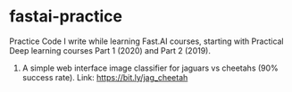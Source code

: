 # fastai-practice
Practice Code I write while learning Fast.AI courses, starting with Practical Deep learning courses Part 1 (2020) and Part 2 (2019).

1) A simple web interface image classifier for jaguars vs cheetahs (90% success rate). Link: <https://bit.ly/jag_cheetah>
